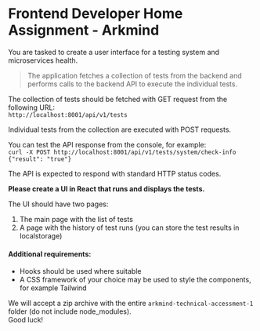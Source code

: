 # Frontend Developer Home Assignment - Arkmind

You are tasked to create a user interface for a testing system and microservices health.

>The application fetches a collection of tests from the backend and performs calls to the backend API to execute the individual tests.
>

The collection of tests should be fetched with GET request from the following URL:
<br>
`http://localhost:8001/api/v1/tests`

Individual tests from the collection are executed with POST requests.

You can test the API response from the console, for example:
<br>
`curl -X POST http://localhost:8001/api/v1/tests/system/check-info`
<br>
`{"result": "true"} `

The API is expected to respond with standard HTTP status codes.

**Please create a UI in React that runs and displays the tests.**

The UI should have two pages:

1. The main page with the list of tests
2. A page with the history of test runs (you can store the test results in localstorage)

#### Additional requirements:
* Hooks should be used where suitable
* A CSS framework of your choice may be used to style the components, for example Tailwind

We will accept a zip archive with the entire `arkmind-technical-accessment-1` folder (do not include node_modules).
<br>
Good luck! 
